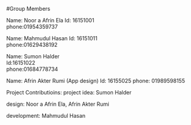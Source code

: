 #Group Members

Name: Noor a Afrin Ela
Id: 16151001  
phone:01954359737

Name: Mahmudul Hasan 
Id: 16151011   
phone:01629438192

Name: Sumon Halder  
Id:16151022  
phone:01684778734

Name: Afrin Akter Rumi  (App design)
Id: 16155025 
phone: 01989598155

Project Contributioins:
project idea: Sumon Halder

design: Noor a Afrin Ela, Afrin Akter Rumi

development: Mahmudul Hasan
